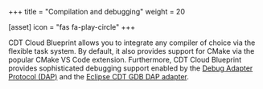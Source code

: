 +++
title = "Compilation and debugging"
weight = 20

[asset]
  icon = "fas fa-play-circle"
+++

CDT Cloud Blueprint allows you to integrate any compiler of choice via the flexible task system. By default, it also provides support for CMake via the popular CMake VS Code extension. Furthermore, CDT Cloud Blueprint provides sophisticated debugging support enabled by the [Debug Adapter Protocol (DAP)](https://microsoft.github.io/debug-adapter-protocol/) and the [Eclipse CDT GDB DAP adapter](https://github.com/eclipse-cdt-cloud/cdt-gdb-adapter).
